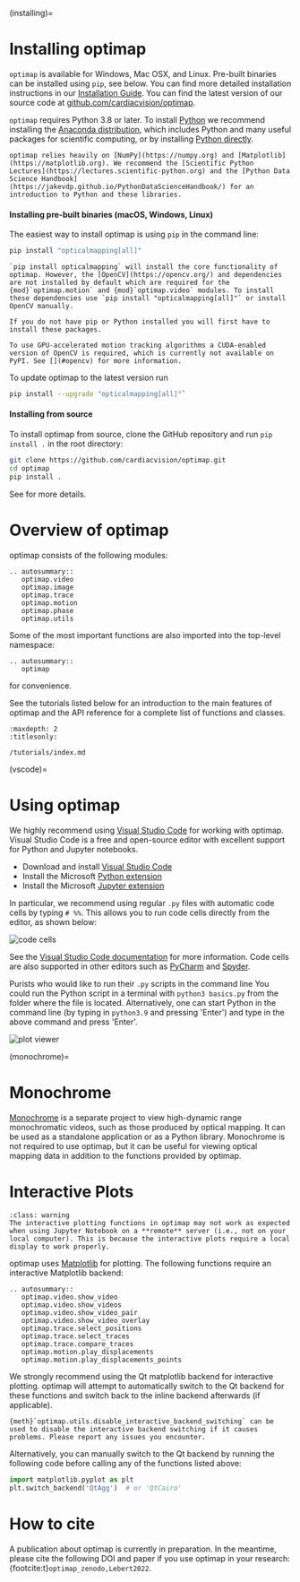 (installing)=
# Installing optimap

`optimap` is available for Windows, Mac OSX, and Linux. Pre-built binaries can be installed using `pip`, see below. You can find more detailed installation instructions in our [Installation Guide](#installation). You can find the latest version of our source code at [github.com/cardiacvision/optimap](https://github.com/cardiacvision/optimap).

`optimap` requires Python 3.8 or later. To install [Python](https://en.wikipedia.org/wiki/Python_programming_language) we recommend installing the [Anaconda distribution](https://www.anaconda.com/download), which includes Python and many useful packages for scientific computing, or by installing [Python directly](https://code.visualstudio.com/docs/python/python-tutorial#_install-a-python-interpreter).

```{tip}
optimap relies heavily on [NumPy](https://numpy.org) and [Matplotlib](https://matplotlib.org). We recommend the [Scientific Python Lectures](https://lectures.scientific-python.org) and the [Python Data Science Handbook](https://jakevdp.github.io/PythonDataScienceHandbook/) for an introduction to Python and these libraries.
```

#### Installing pre-built binaries (macOS, Windows, Linux)

The easiest way to install optimap is using `pip` in the command line:

```bash
pip install "opticalmapping[all]"
```

```{note}
`pip install opticalmapping` will install the core functionality of optimap. However, the [OpenCV](https://opencv.org/) and dependencies are not installed by default which are required for the {mod}`optimap.motion` and {mod}`optimap.video` modules. To install these dependencies use `pip install "opticalmapping[all]"` or install OpenCV manually.

If you do not have pip or Python installed you will first have to install these packages.

To use GPU-accelerated motion tracking algorithms a CUDA-enabled version of OpenCV is required, which is currently not available on PyPI. See [](#opencv) for more information.
```

To update optimap to the latest version run

```bash
pip install --upgrade "opticalmapping[all]"`
```

#### Installing from source

To install optimap from source, clone the GitHub repository and run `pip install .` in the root directory:

```bash
git clone https://github.com/cardiacvision/optimap.git
cd optimap
pip install .
```

See [](#contributing) for more details.

# Overview of optimap

optimap consists of the following modules:

```{eval-rst}
.. autosummary::
   optimap.video
   optimap.image
   optimap.trace
   optimap.motion
   optimap.phase
   optimap.utils
```

Some of the most important functions are also imported into the top-level namespace:

```{eval-rst}
.. autosummary::
   optimap
```

for convenience.

See the tutorials listed below for an introduction to the main features of optimap and the API reference for a complete list of functions and classes.

```{toctree}
:maxdepth: 2
:titlesonly:

/tutorials/index.md
```

(vscode)=
# Using optimap

We highly recommend using [Visual Studio Code](https://code.visualstudio.com) for working with optimap. Visual Studio Code is a free and open-source editor with excellent support for Python and Jupyter notebooks.

- Download and install [Visual Studio Code](https://code.visualstudio.com)
- Install the Microsoft [Python extension](https://marketplace.visualstudio.com/items?itemName=ms-python.python)
- Install the Microsoft [Jupyter extension](https://marketplace.visualstudio.com/items?itemName=ms-toolsai.jupyter)

In particular, we recommend using regular `.py` files with automatic code cells by typing `# %%`. This allows you to run code cells directly from the editor, as shown below:

![code cells](/_static/vscode-code-cells.png)

See the [Visual Studio Code documentation](https://code.visualstudio.com/docs/python/jupyter-support-py) for more information. Code cells are also supported in other editors such as [PyCharm](https://www.jetbrains.com/pycharm/) and [Spyder](https://www.spyder-ide.org/).

Purists who would like to run their `.py` scripts in the command line
You could run the Python script in a terminal with `python3 basics.py` from the folder where the file is located. Alternatively, one can start Python in the command line (by typing in `python3.9` and pressing 'Enter') and type in the above command and press 'Enter'.

![plot viewer](/_static/vscode-plot-viewer.gif)

(monochrome)=
# Monochrome

[Monochrome](https://github.com/sitic/monochrome/) is a separate project to view high-dynamic range monochromatic videos, such as those produced by optical mapping. It can be used as a standalone application or as a Python library. Monochrome is not required to use optimap, but it can be useful for viewing optical mapping data in addition to the functions provided by optimap.

# Interactive Plots

```{admonition} Working with **remote** Jupyter notebooks
:class: warning
The interactive plotting functions in optimap may not work as expected when using Jupyter Notebook on a **remote** server (i.e., not on your local computer). This is because the interactive plots require a local display to work properly.
```

optimap uses [Matplotlib](https://matplotlib.org/) for plotting. The following functions require an interactive Matplotlib backend:

```{eval-rst}
.. autosummary::
   optimap.video.show_video
   optimap.video.show_videos
   optimap.video.show_video_pair
   optimap.video.show_video_overlay
   optimap.trace.select_positions
   optimap.trace.select_traces
   optimap.trace.compare_traces
   optimap.motion.play_displacements
   optimap.motion.play_displacements_points
```

We strongly recommend using the Qt matplotlib backend for interactive plotting. optimap will attempt to automatically switch to the Qt backend for these functions and switch back to the inline backend afterwards (if applicable).

```{note}
{meth}`optimap.utils.disable_interactive_backend_switching` can be used to disable the interactive backend switching if it causes problems. Please report any issues you encounter.
```

Alternatively, you can manually switch to the Qt backend by running the following code before calling any of the functions listed above:

```python
import matplotlib.pyplot as plt
plt.switch_backend('QtAgg')  # or 'QtCairo'
```

# How to cite

A publication about optimap is currently in preparation. In the meantime, please cite the following DOI and paper if you use optimap in your research: {footcite:t}`optimap_zenodo,Lebert2022`.

```{footbibliography}
```
